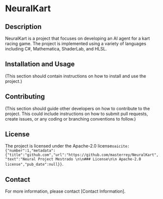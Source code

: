 # NeuralKart

## Description
NeuralKart is a project that focuses on developing an AI agent for a kart racing game. The project is implemented using a variety of languages including C#, Mathematica, ShaderLab, and HLSL.

## Installation and Usage
(This section should contain instructions on how to install and use the project.)

## Contributing
(This section should guide other developers on how to contribute to the project. This could include instructions on how to submit pull requests, create issues, or any coding or branching conventions to follow.)

## License
The project is licensed under the Apache-2.0 license&#8203;``oaicite:{"number":1,"metadata":{"title":"github.com","url":"https://github.com/masterrey/NeuralKart","text":"Neural Project Mestrado \n\n### License\n\n Apache-2.0 license","pub_date":null}}``&#8203;.

## Contact
For more information, please contact [Contact Information].
